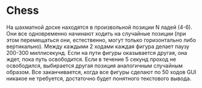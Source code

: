 # Chess
На шахматной доске находятся в произвольной позиции N ладей (4-6). 
Они все одновременно начинают ходить на случайные позиции 
(при этом перемещаться они, естественно, могут только горизонтально либо вертикально). 
Между каждыми 2 ходами каждая фигура делает паузу 200-300 миллисекунд. Если на пути фигуры оказывается другая, она ждет, 
пока путь освободится. Если в течение 5 секунд проход не освободился, выбирается другая позиция аналогичным случайным образом. 
Все заканчивается, когда все фигуры сделают по 50 ходов GUI никакое не требуется, достаточно будет понятного текстового вывода.
